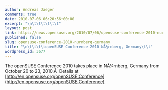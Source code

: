 ```yaml
---
author: Andreas Jaeger
comments: true
date: 2010-07-06 06:20:56+00:00
excerpt: "\n\t\t\t\t\t\t"
layout: post
link: https://news.opensuse.org/2010/07/06/opensuse-conference-2010-nurnberg-germany/
published: false
slug: opensuse-conference-2010-nurnberg-germany
title: "\n\t\t\t\topenSUSE Conference 2010 NÃ¼rnberg, Germany\t\t"
wordpress_id: 3677
---
```

The openSUSE Conference 2010 takes place in NÃ¼rnberg, Germany from October 20 to 23, 2010.Â  Details at [http://en.opensuse.org/openSUSE:Conference](http://en.opensuse.org/openSUSE:Conference)		
